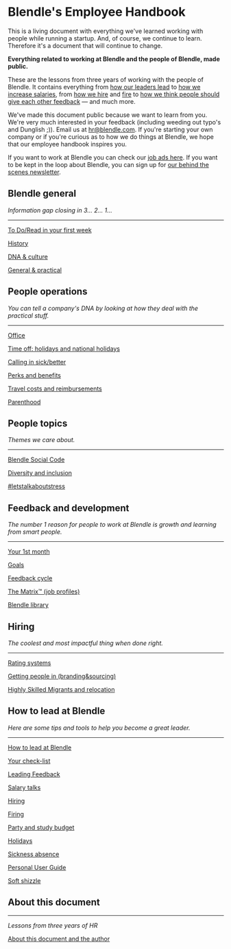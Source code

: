 # Blendle's Employee Handbook

This is a living document with everything we've learned working with people while running a startup. And, of course, we continue to learn. Therefore it's a document that will continue to change. 

**Everything related to working at Blendle and the people of Blendle, made public.**

These are the lessons from three years of working with the people of Blendle. It contains everything from [how our leaders lead](https://www.notion.so/ecfb7e647136468a9a0a32f1771a8f52?pvs=21) to [how we increase salaries](https://www.notion.so/e11b6161c6d34f5c9568bb3e83ed96b6?pvs=21), from [how we hire](https://www.notion.so/451bbcfe8d9b49438c0633326bb7af0a?pvs=21) and [fire](https://www.notion.so/5567687a2000496b8412e53cd58eed9d?pvs=21) to [how we think people should give each other feedback](https://www.notion.so/eb64f1de796b4350aeab3bc068e3801f?pvs=21) — and much more.

We've made this document public because we want to learn from you. We're very much interested in your feedback (including weeding out typo's and Dunglish ;)). Email us at hr@blendle.com. If you're starting your own company or if you're curious as to how we do things at Blendle, we hope that our employee handbook inspires you.

If you want to work at Blendle you can check our [job ads here](https://blendle.homerun.co/). If you want to be kept in the loop about Blendle, you can sign up for [our behind the scenes newsletter](https://blendle.homerun.co/yes-keep-me-posted/tr/apply?token=8092d4128c306003d97dd3821bad06f2).

## Blendle general

*Information gap closing in 3... 2... 1...*

---

[To Do/Read in your first week](Blendle's%20Employee%20Handbook%20202cd9d360e8801aab86c2d3611c21a8/To%20Do%20Read%20in%20your%20first%20week%20202cd9d360e881eaa37adeafed0da1a4.md)

[History](Blendle's%20Employee%20Handbook%20202cd9d360e8801aab86c2d3611c21a8/History%20202cd9d360e881f18710d68151008cf6.md)

[DNA & culture](Blendle's%20Employee%20Handbook%20202cd9d360e8801aab86c2d3611c21a8/DNA%20&%20culture%20202cd9d360e8815fa5b4eec2de11bfc8.md)

[General & practical ](Blendle's%20Employee%20Handbook%20202cd9d360e8801aab86c2d3611c21a8/General%20&%20practical%20202cd9d360e88163a104c299be8c1d9d.md)

## People operations

*You can tell a company's DNA by looking at how they deal with the practical stuff.*  

---

[Office](Blendle's%20Employee%20Handbook%20202cd9d360e8801aab86c2d3611c21a8/Office%20202cd9d360e88189953ef61932852ac0.md)

[Time off: holidays and national holidays](Blendle's%20Employee%20Handbook%20202cd9d360e8801aab86c2d3611c21a8/Time%20off%20holidays%20and%20national%20holidays%20202cd9d360e881b5977ff4234a2eaa8c.md)

[Calling in sick/better](Blendle's%20Employee%20Handbook%20202cd9d360e8801aab86c2d3611c21a8/Calling%20in%20sick%20better%20202cd9d360e8817ea9b1ef7f53668d83.md)

[Perks and benefits](Blendle's%20Employee%20Handbook%20202cd9d360e8801aab86c2d3611c21a8/Perks%20and%20benefits%20202cd9d360e88172b41bf4bc62b6cd69.md)

[Travel costs and reimbursements](Blendle's%20Employee%20Handbook%20202cd9d360e8801aab86c2d3611c21a8/Travel%20costs%20and%20reimbursements%20202cd9d360e8813291fae006e0195ea1.md)

[Parenthood](Blendle's%20Employee%20Handbook%20202cd9d360e8801aab86c2d3611c21a8/Parenthood%20202cd9d360e88119b0a8d2f6297b6720.md)

## People topics

*Themes we care about.*

---

[Blendle Social Code](Blendle's%20Employee%20Handbook%20202cd9d360e8801aab86c2d3611c21a8/Blendle%20Social%20Code%20202cd9d360e88120b905c086ce662486.md)

[Diversity and inclusion](Blendle's%20Employee%20Handbook%20202cd9d360e8801aab86c2d3611c21a8/Diversity%20and%20inclusion%20202cd9d360e8814792a6cc1a3fda068d.md)

[#letstalkaboutstress](Blendle's%20Employee%20Handbook%20202cd9d360e8801aab86c2d3611c21a8/#letstalkaboutstress%20202cd9d360e8819aa27ad7ab051e8094.md)

## Feedback and development

*The number 1 reason for people to work at Blendle is growth and learning from smart people.*

---

[Your 1st month ](Blendle's%20Employee%20Handbook%20202cd9d360e8801aab86c2d3611c21a8/Your%201st%20month%20202cd9d360e8813f9496d6ad71a7e5f7.md)

[Goals](Blendle's%20Employee%20Handbook%20202cd9d360e8801aab86c2d3611c21a8/Goals%20202cd9d360e881d59540e832284fe6c7.md)

[Feedback cycle](Blendle's%20Employee%20Handbook%20202cd9d360e8801aab86c2d3611c21a8/Feedback%20cycle%20202cd9d360e881b995d0c9c5a43a591b.md)

[The Matrix™ (job profiles)](Blendle's%20Employee%20Handbook%20202cd9d360e8801aab86c2d3611c21a8/The%20Matrix%E2%84%A2%20(job%20profiles)%20202cd9d360e8812086b3c4a0058fd153.md)

[Blendle library](Blendle's%20Employee%20Handbook%20202cd9d360e8801aab86c2d3611c21a8/Blendle%20library%20202cd9d360e8819f9de2f68d2a85d507.md)

## **Hiring**

*The coolest and most impactful thing when done right.*

---

[Rating systems](Blendle's%20Employee%20Handbook%20202cd9d360e8801aab86c2d3611c21a8/Rating%20systems%20202cd9d360e881e5bf34c9abe295d9d0.md)

[Getting people in (branding&sourcing)](Blendle's%20Employee%20Handbook%20202cd9d360e8801aab86c2d3611c21a8/Getting%20people%20in%20(branding&sourcing)%20202cd9d360e881549bfbfb1b47ce0b12.md)

[Highly Skilled Migrants and relocation](Blendle's%20Employee%20Handbook%20202cd9d360e8801aab86c2d3611c21a8/Highly%20Skilled%20Migrants%20and%20relocation%20202cd9d360e8818298bbfdcdb3759338.md)

## How to lead at Blendle

*Here are some tips and tools to help you become a great leader.*

---

[How to lead at Blendle ](Blendle's%20Employee%20Handbook%20202cd9d360e8801aab86c2d3611c21a8/How%20to%20lead%20at%20Blendle%20202cd9d360e881e78dccfa244ebdfdec.md)

[Your check-list](Blendle's%20Employee%20Handbook%20202cd9d360e8801aab86c2d3611c21a8/Your%20check-list%20202cd9d360e881a2849bf4b4b9cfa2e2.md)

[Leading Feedback ](Blendle's%20Employee%20Handbook%20202cd9d360e8801aab86c2d3611c21a8/Leading%20Feedback%20202cd9d360e881b6b7f9ef85152f06d8.md)

[Salary talks](Blendle's%20Employee%20Handbook%20202cd9d360e8801aab86c2d3611c21a8/Salary%20talks%20202cd9d360e88159bf27dff5ec2934db.md)

[Hiring ](Blendle's%20Employee%20Handbook%20202cd9d360e8801aab86c2d3611c21a8/Hiring%20202cd9d360e8811d9f52ca36830b647c.md)

[Firing](Blendle's%20Employee%20Handbook%20202cd9d360e8801aab86c2d3611c21a8/Firing%20202cd9d360e881b89800d451665627ca.md)

[Party and study budget](Blendle's%20Employee%20Handbook%20202cd9d360e8801aab86c2d3611c21a8/Party%20and%20study%20budget%20202cd9d360e881368fa2ff31b600c91f.md)

[Holidays](Blendle's%20Employee%20Handbook%20202cd9d360e8801aab86c2d3611c21a8/Holidays%20202cd9d360e8815584e7c186e68d5ecb.md)

[Sickness absence](Blendle's%20Employee%20Handbook%20202cd9d360e8801aab86c2d3611c21a8/Sickness%20absence%20202cd9d360e8813cbf58cbc0fabbc28c.md)

[Personal User Guide](Blendle's%20Employee%20Handbook%20202cd9d360e8801aab86c2d3611c21a8/Personal%20User%20Guide%20202cd9d360e881c0a028e194199e0230.md)

[Soft shizzle](Blendle's%20Employee%20Handbook%20202cd9d360e8801aab86c2d3611c21a8/Soft%20shizzle%20202cd9d360e8811b96b3cd93226edda7.md)

## About this document

---

*Lessons from three years of HR*

[About this document and the author](Blendle's%20Employee%20Handbook%20202cd9d360e8801aab86c2d3611c21a8/About%20this%20document%20and%20the%20author%20202cd9d360e8812d9c25d8953bfdd694.md)
